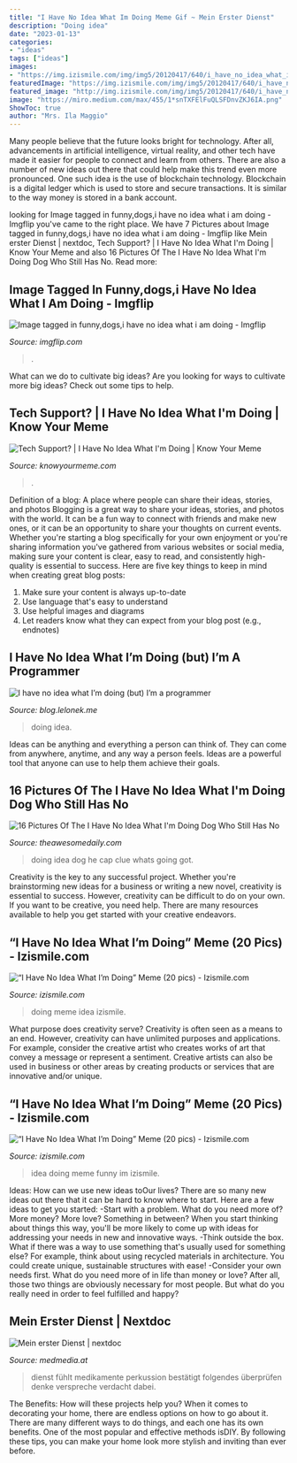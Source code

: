 ```yaml
---
title: "I Have No Idea What Im Doing Meme Gif ~ Mein Erster Dienst"
description: "Doing idea"
date: "2023-01-13"
categories:
- "ideas"
tags: ["ideas"]
images:
- "https://img.izismile.com/img/img5/20120417/640/i_have_no_idea_what_im_doing_meme_640_04.jpg"
featuredImage: "https://img.izismile.com/img/img5/20120417/640/i_have_no_idea_what_im_doing_meme_640_04.jpg"
featured_image: "http://img.izismile.com/img/img5/20120417/640/i_have_no_idea_what_im_doing_meme_640_03.jpg"
image: "https://miro.medium.com/max/455/1*snTXFElFuQLSFDnvZKJ6IA.png"
ShowToc: true
author: "Mrs. Ila Maggio"
---
```



Many people believe that the future looks bright for technology. After all, advancements in artificial intelligence, virtual reality, and other tech have made it easier for people to connect and learn from others. There are also a number of new ideas out there that could help make this trend even more pronounced. One such idea is the use of blockchain technology. Blockchain is a digital ledger which is used to store and secure transactions. It is similar to the way money is stored in a bank account.

	

		
looking for Image tagged in funny,dogs,i have no idea what i am doing - Imgflip you've came to the right place. We have 7 Pictures about Image tagged in funny,dogs,i have no idea what i am doing - Imgflip like Mein erster Dienst | nextdoc, Tech Support? | I Have No Idea What I&#039;m Doing | Know Your Meme and also 16 Pictures Of The I Have No Idea What I&#039;m Doing Dog Who Still Has No. Read more:
		
    
## Image Tagged In Funny,dogs,i Have No Idea What I Am Doing - Imgflip

<img loading=lazy src="https://i.imgflip.com/1nj5e.jpg" onerror="this.onerror=null;this.src='https://tse4.mm.bing.net/th?id=OIP.eXaDorIQ1FTTGqxpajCm2gHaFV&amp;pid=15.1';" alt="Image tagged in funny,dogs,i have no idea what i am doing - Imgflip">

_Source: imgflip.com_

>. 

	

What can we do to cultivate big ideas?
Are you looking for ways to cultivate more big ideas? Check out some tips to help.

    
## Tech Support? | I Have No Idea What I&#039;m Doing | Know Your Meme

<img loading=lazy src="http://i1.kym-cdn.com/photos/images/facebook/000/234/142/196.jpg" onerror="this.onerror=null;this.src='https://tse2.mm.bing.net/th?id=OIP.gPwTCSxvM04PN2UqOKP8RAHaFj&amp;pid=15.1';" alt="Tech Support? | I Have No Idea What I&#039;m Doing | Know Your Meme">

_Source: knowyourmeme.com_

>. 

	

Definition of a blog: A place where people can share their ideas, stories, and photos
Blogging is a great way to share your ideas, stories, and photos with the world. It can be a fun way to connect with friends and make new ones, or it can be an opportunity to share your thoughts on current events. Whether you're starting a blog specifically for your own enjoyment or you're sharing information you've gathered from various websites or social media, making sure your content is clear, easy to read, and consistently high-quality is essential to success. Here are five key things to keep in mind when creating great blog posts: 
1. Make sure your content is always up-to-date 
2. Use language that's easy to understand 
3. Use helpful images and diagrams 
4. Let readers know what they can expect from your blog post (e.g., endnotes) 

    
## I Have No Idea What I’m Doing (but) I’m A Programmer

<img loading=lazy src="https://miro.medium.com/max/455/1*snTXFElFuQLSFDnvZKJ6IA.png" onerror="this.onerror=null;this.src='https://tse2.mm.bing.net/th?id=OIP.cyhNkd0jd7Zd3zBDLaKpSgAAAA&amp;pid=15.1';" alt="I have no idea what I’m doing (but) I’m a programmer">

_Source: blog.lelonek.me_

>doing idea. 

	

Ideas can be anything and everything a person can think of. They can come from anywhere, anytime, and any way a person feels. Ideas are a powerful tool that anyone can use to help them achieve their goals.

    
## 16 Pictures Of The I Have No Idea What I&#039;m Doing Dog Who Still Has No

<img loading=lazy src="https://theawesomedaily.com/wp-content/uploads/2014/10/BjkgpxD.jpg" onerror="this.onerror=null;this.src='https://tse2.mm.bing.net/th?id=OIP.HBnEfkxXowYOAkplbdzx-AHaJ4&amp;pid=15.1';" alt="16 Pictures Of The I Have No Idea What I&#039;m Doing Dog Who Still Has No">

_Source: theawesomedaily.com_

>doing idea dog he cap clue whats going got. 

	

Creativity is the key to any successful project. Whether you're brainstorming new ideas for a business or writing a new novel, creativity is essential to success. However, creativity can be difficult to do on your own. If you want to be creative, you need help. There are many resources available to help you get started with your creative endeavors.

    
## “I Have No Idea What I’m Doing” Meme (20 Pics) - Izismile.com

<img loading=lazy src="https://img.izismile.com/img/img5/20120417/640/i_have_no_idea_what_im_doing_meme_640_04.jpg" onerror="this.onerror=null;this.src='https://tse4.mm.bing.net/th?id=OIP.iuGWekq-vi7c2eu0bakvhgHaHC&amp;pid=15.1';" alt="“I Have No Idea What I’m Doing” Meme (20 pics) - Izismile.com">

_Source: izismile.com_

>doing meme idea izismile. 

	

What purpose does creativity serve?
Creativity is often seen as a means to an end. However, creativity can have unlimited purposes and applications. For example, consider the creative artist who creates works of art that convey a message or represent a sentiment. Creative artists can also be used in business or other areas by creating products or services that are innovative and/or unique.

    
## “I Have No Idea What I’m Doing” Meme (20 Pics) - Izismile.com

<img loading=lazy src="http://img.izismile.com/img/img5/20120417/640/i_have_no_idea_what_im_doing_meme_640_03.jpg" onerror="this.onerror=null;this.src='https://tse3.mm.bing.net/th?id=OIP.Pl2pQMHhErS2-fHgpFDa4AHaKD&amp;pid=15.1';" alt="“I Have No Idea What I’m Doing” Meme (20 pics) - Izismile.com">

_Source: izismile.com_

>idea doing meme funny im izismile. 

	

Ideas: How can we use new ideas toOur lives?
There are so many new ideas out there that it can be hard to know where to start. Here are a few ideas to get you started: 
-Start with a problem. What do you need more of? More money? More love? Something in between? When you start thinking about things this way, you'll be more likely to come up with ideas for addressing your needs in new and innovative ways. 
-Think outside the box. What if there was a way to use something that's usually used for something else? For example, think about using recycled materials in architecture. You could create unique, sustainable structures with ease! 
-Consider your own needs first. What do you need more of in life than money or love? After all, those two things are obviously necessary for most people. But what do you really need in order to feel fulfilled and happy?

    
## Mein Erster Dienst | Nextdoc

<img loading=lazy src="http://s2.quickmeme.com/img/53/5390389be535cb7ff5068078cb4ef6730fd0f3e240c03892c162fe035ee6b5d3.jpg" onerror="this.onerror=null;this.src='https://tse1.mm.bing.net/th?id=OIP.nYYs6UDMqV0oYyglHEuoKAHaJ3&amp;pid=15.1';" alt="Mein erster Dienst | nextdoc">

_Source: medmedia.at_

>dienst fühlt medikamente perkussion bestätigt folgendes überprüfen denke verspreche verdacht dabei. 

	

The Benefits: How will these projects help you?
When it comes to decorating your home, there are endless options on how to go about it. There are many different ways to do things, and each one has its own benefits. One of the most popular and effective methods isDIY. By following these tips, you can make your home look more stylish and inviting than ever before.


